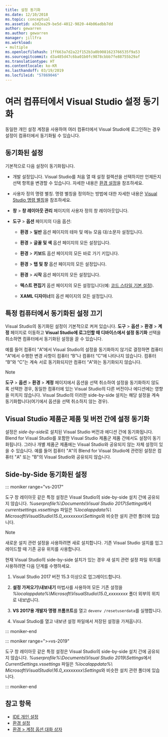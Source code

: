 ```yaml
---
title: 설정 동기화
ms.date: 12/10/2018
ms.topic: conceptual
ms.assetid: a3d2ea29-be5d-4012-9820-44b06adbb7dd
author: gewarren
ms.author: gewarren
manager: jillfra
ms.workload:
- multiple
ms.openlocfilehash: 1ff663a7d2a22f152b3a0b9081623766535f9a53
ms.sourcegitcommit: d3a485d47c6ba01b0fc9878cbbb7fe88755b29af
ms.translationtype: HT
ms.contentlocale: ko-KR
ms.lasthandoff: 03/19/2019
ms.locfileid: "57869046"
---
```

# <a name="synchronize-visual-studio-settings-across-multiple-computers"></a>여러 컴퓨터에서 Visual Studio 설정 동기화

동일한 개인 설정 계정을 사용하여 여러 컴퓨터에서 Visual Studio에 로그인하는 경우 설정이 컴퓨터에서 동기화될 수 있습니다.

## <a name="synchronized-settings"></a>동기화된 설정

기본적으로 다음 설정이 동기화됩니다.

- 개발 설정입니다. Visual Studio를 처음 열 때 설정 컬렉션을 선택하지만 언제든지 선택 항목을 변경할 수 있습니다. 자세한 내용은 [환경 설정](../ide/environment-settings.md)을 참조하세요.

- 사용자 정의 명령 별칭. 명령 별칭을 정의하는 방법에 대한 자세한 내용은 [Visual Studio 명령 별칭](../ide/reference/visual-studio-command-aliases.md)을 참조하세요.

- **창** > **창 레이아웃 관리** 페이지의 사용자 정의 창 레이아웃입니다.

- **도구** > **옵션** 페이지의 다음 옵션:

   - **환경** > **일반** 옵션 페이지의 테마 및 메뉴 모음 대/소문자 설정입니다.

   - **환경** > **글꼴 및 색** 옵션 페이지의 모든 설정입니다.

   - **환경** > **키보드** 옵션 페이지의 모든 바로 가기 키입니다.

   - **환경** > **탭 및 창** 옵션 페이지의 모든 설정입니다.

   - **환경** > **시작** 옵션 페이지의 모든 설정입니다.

   - **텍스트 편집기** 옵션 페이지의 모든 설정입니다(예: [코드 스타일 기본 설정](code-styles-and-quick-actions.md)).

   - **XAML 디자이너**의 옵션 페이지의 모든 설정입니다.

## <a name="turn-off-synchronized-settings-on-a-particular-computer"></a>특정 컴퓨터에서 동기화된 설정 끄기

Visual Studio의 동기화된 설정이 기본적으로 켜져 있습니다. **도구** > **옵션** > **환경** > **계정** 페이지로 이동하고 **Visual Studio에 로그인할 때 디바이스에서 설정 동기화** 선택을 취소하면 컴퓨터에서 동기화된 설정을 끌 수 있습니다.

예를 들어 컴퓨터 “A”에서 Visual Studio의 설정을 동기화하지 않기로 결정하면 컴퓨터 “A”에서 수행한 변경 사항이 컴퓨터 “B”나 컴퓨터 “C”에 나타나지 않습니다. 컴퓨터 “B”와 “C”는 계속 서로 동기화되지만 컴퓨터 “A”와는 동기화되지 않습니다.

> [!NOTE]
> **도구** > **옵션** > **환경** > **계정** 페이지에서 옵션을 선택 취소하여 설정을 동기화하지 않도록 선택한 경우, 동일한 컴퓨터에 있는 Visual Studio의 다른 버전이나 에디션에는 영향을 미치지 않습니다. Visual Studio의 이러한 side-by-side 설치는 해당 설정을 계속 동기화합니다(여기에서 옵션을 선택 취소하지 않는 경우).

## <a name="synchronize-settings-across-visual-studio-family-products-and-editions"></a>Visual Studio 제품군 제품 및 버전 간에 설정 동기화

설정은 *side-by-side*로 설치된 Visual Studio 버전과 에디션 간에 동기화됩니다. Blend for Visual Studio를 포함한 Visual Studio 제품군 제품 간에서도 설정이 동기화됩니다. 그러나 개별 제품군 제품에는 Visual Studio와 공유되지 않는 자체 설정이 있을 수 있습니다. 예를 들어 컴퓨터 "A"의 Blend for Visual Studio에 관련된 설정은 컴퓨터 "A" 또는 "B"의 Visual Studio와 공유되지 않습니다.

## <a name="side-by-side-synchronized-settings"></a>Side-by-Side 동기화된 설정

::: moniker range="vs-2017"

도구 창 레이아웃 같은 특정 설정은 Visual Studio의 side-by-side 설치 간에 공유되지 않습니다. *%userprofile%\Documents\Visual Studio 2017\Settings*에서 *currentsettings.vssettings* 파일은 *%localappdata%\ Microsoft\VisualStudio\15.0_xxxxxxxx\Settings*와 비슷한 설치 관련 폴더에 있습니다.

> [!NOTE]
> 새로운 설치 관련 설정을 사용하려면 새로 설치합니다. 기존 Visual Studio 설치를 업그레이드할 때 기존 공유 위치를 사용합니다.

현재 Visual Studio의 side-by-side 설치가 있는 경우 새 설치 관련 설정 파일 위치를 사용하려면 다음 단계를 수행하세요.

1. Visual Studio 2017 버전 15.3 이상으로 업그레이드합니다.

2. **설정 가져오기\내보내기** 마법사를 사용하여 모든 기존 설정을 *%localappdata%\Microsoft\VisualStudio\15.0_xxxxxxxx* 폴더 외부의 위치로 내보냅니다.

3. **VS 2017용 개발자 명령 프롬프트**를 열고 `devenv /resetuserdata`를 실행합니다.

1. Visual Studio를 열고 내보낸 설정 파일에서 저장된 설정을 가져옵니다.

::: moniker-end

::: moniker range=">=vs-2019"

도구 창 레이아웃 같은 특정 설정은 Visual Studio의 side-by-side 설치 간에 공유되지 않습니다. *%userprofile%\Documents\Visual Studio 2019\Settings*에서 *CurrentSettings.vssettings* 파일은 *%localappdata%\ Microsoft\VisualStudio\16.0_xxxxxxxx\Settings*와 비슷한 설치 관련 폴더에 있습니다.

::: moniker-end

## <a name="see-also"></a>참고 항목

- [IDE 개인 설정](../ide/personalizing-the-visual-studio-ide.md)
- [환경 설정](../ide/environment-settings.md)
- [환경 > 계정 옵션 대화 상자](reference/accounts-environment-options-dialog-box.md)
